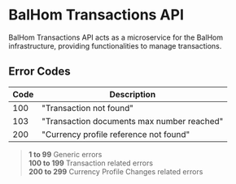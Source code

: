 # BalHom Transactions API

BalHom Transactions API acts as a microservice for the BalHom infrastructure, providing functionalities to manage
transactions.

## Error Codes

| Code | Description                                |
|------|--------------------------------------------|
| 100  | "Transaction not found"                    |
| 103  | "Transaction documents max number reached" |
| 200  | "Currency profile reference not found"     |

> **1 to 99** Generic errors \
> **100 to 199** Transaction related errors \
> **200 to 299** Currency Profile Changes related errors
